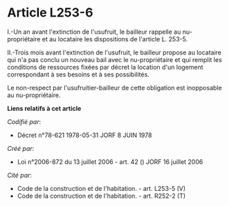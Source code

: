# Article L253-6

I.-Un an avant l'extinction de l'usufruit, le bailleur rappelle au nu-propriétaire et au locataire les dispositions de
l'article L. 253-5. 

II.-Trois mois avant l'extinction de l'usufruit, le bailleur propose au locataire qui n'a pas conclu un nouveau bail avec le
nu-propriétaire et qui remplit les conditions de ressources fixées par décret la location d'un logement correspondant à ses
besoins et à ses possibilités. 

Le non-respect par l'usufruitier-bailleur de cette obligation est inopposable au nu-propriétaire.

**Liens relatifs à cet article**

_Codifié par_:

  - Décret n°78-621 1978-05-31 JORF 8 JUIN 1978

_Créé par_:

  - Loi n°2006-872 du 13 juillet 2006 - art. 42 () JORF 16 juillet 2006

_Cité par_:

  - Code de la construction et de l'habitation. - art. L253-5 (V)
  - Code de la construction et de l'habitation. - art. R252-2 (T)
